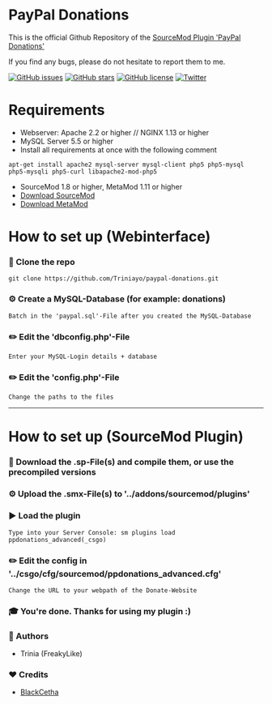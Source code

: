 # PayPal Donations
This is the official Github Repository of the [SourceMod Plugin 'PayPal Donations'](https://forums.alliedmods.net/showthread.php?t=302214)

If you find any bugs, please do not hesitate to report them to me.

[![GitHub issues](https://img.shields.io/github/issues/Triniayo/paypal-donations.svg)](https://github.com/Triniayo/paypal-donations/issues)
[![GitHub stars](https://img.shields.io/github/stars/Triniayo/paypal-donations.svg)](https://github.com/Triniayo/paypal-donations/stargazers)
[![GitHub license](https://img.shields.io/github/license/triniayo/paypal-donations.svg)](https://github.com/Triniayo/paypal-donations/blob/master/License.txt)
[![Twitter](https://img.shields.io/twitter/url/https/github.com/Triniayo/paypal-donations.svg?style=social)](https://twitter.com/intent/tweet?text=Wow:&url=https%3A%2F%2Fgithub.com%2FTriniayo%2Fpaypal-donations)

# Requirements
* Webserver: Apache 2.2 or higher // NGINX 1.13 or higher
* MySQL Server 5.5 or higher
* Install all requirements at once with the following comment
```
apt-get install apache2 mysql-server mysql-client php5 php5-mysql php5-mysqli php5-curl libapache2-mod-php5
```
* SourceMod 1.8 or higher, MetaMod 1.11 or higher
* [Download SourceMod](http://www.sourcemod.net/downloads.php?branch=stable#)
* [Download MetaMod](http://sourcemm.net/downloads.php?branch=dev)

# How to set up (Webinterface)
### 💾 Clone the repo
```
git clone https://github.com/Triniayo/paypal-donations.git
```

### ⚙️ Create a MySQL-Database (for example: donations)
```Batch in the 'paypal.sql'-File after you created the MySQL-Database```


### ✏️ Edit the 'dbconfig.php'-File
```Enter your MySQL-Login details + database```

### ✏️ Edit the 'config.php'-File
```Change the paths to the files```

-----

# How to set up (SourceMod Plugin)
### 💾 Download the .sp-File(s) and compile them, or use the precompiled versions

### ⚙️ Upload the .smx-File(s) to '../addons/sourcemod/plugins'

### ▶️ Load the plugin
```Type into your Server Console: sm plugins load ppdonations_advanced(_csgo)```

### ✏️ Edit the config in '../csgo/cfg/sourcemod/ppdonations_advanced.cfg'
```Change the URL to your webpath of the Donate-Website```

### 🎓 You're done. Thanks for using my plugin :)

### 🤖 Authors
- Trinia (FreakyLike)

###     ❤️   Credits
- [BlackCetha](https://github.com/SmItH197/SteamAuthentication)
